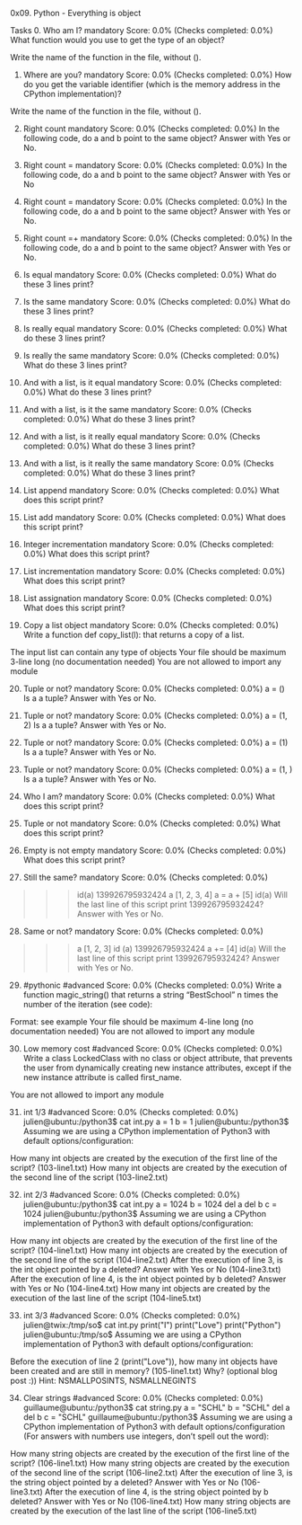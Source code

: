 0x09. Python - Everything is object

Tasks
0. Who am I?
mandatory
Score: 0.0% (Checks completed: 0.0%)
What function would you use to get the type of an object?

Write the name of the function in the file, without ().

1. Where are you?
mandatory
Score: 0.0% (Checks completed: 0.0%)
How do you get the variable identifier (which is the memory address in the CPython implementation)?

Write the name of the function in the file, without ().

2. Right count
mandatory
Score: 0.0% (Checks completed: 0.0%)
In the following code, do a and b point to the same object? Answer with Yes or No.

3. Right count =
mandatory
Score: 0.0% (Checks completed: 0.0%)
In the following code, do a and b point to the same object? Answer with Yes or No

4. Right count =
mandatory
Score: 0.0% (Checks completed: 0.0%)
In the following code, do a and b point to the same object? Answer with Yes or No.

5. Right count =+
mandatory
Score: 0.0% (Checks completed: 0.0%)
In the following code, do a and b point to the same object? Answer with Yes or No.

6. Is equal
mandatory
Score: 0.0% (Checks completed: 0.0%)
What do these 3 lines print?

7. Is the same
mandatory
Score: 0.0% (Checks completed: 0.0%)
What do these 3 lines print?

8. Is really equal
mandatory
Score: 0.0% (Checks completed: 0.0%)
What do these 3 lines print?

9. Is really the same
mandatory
Score: 0.0% (Checks completed: 0.0%)
What do these 3 lines print?

10. And with a list, is it equal
mandatory
Score: 0.0% (Checks completed: 0.0%)
What do these 3 lines print?

11. And with a list, is it the same
mandatory
Score: 0.0% (Checks completed: 0.0%)
What do these 3 lines print?

12. And with a list, is it really equal
mandatory
Score: 0.0% (Checks completed: 0.0%)
What do these 3 lines print?

13. And with a list, is it really the same
mandatory
Score: 0.0% (Checks completed: 0.0%)
What do these 3 lines print?

14. List append
mandatory
Score: 0.0% (Checks completed: 0.0%)
What does this script print?

15. List add
mandatory
Score: 0.0% (Checks completed: 0.0%)
What does this script print?

16. Integer incrementation
mandatory
Score: 0.0% (Checks completed: 0.0%)
What does this script print?

17. List incrementation
mandatory
Score: 0.0% (Checks completed: 0.0%)
What does this script print?

18. List assignation
mandatory
Score: 0.0% (Checks completed: 0.0%)
What does this script print?

19. Copy a list object
mandatory
Score: 0.0% (Checks completed: 0.0%)
Write a function def copy_list(l): that returns a copy of a list.

The input list can contain any type of objects
Your file should be maximum 3-line long (no documentation needed)
You are not allowed to import any module

20. Tuple or not?
mandatory
Score: 0.0% (Checks completed: 0.0%)
a = ()
Is a a tuple? Answer with Yes or No.

21. Tuple or not?
mandatory
Score: 0.0% (Checks completed: 0.0%)
a = (1, 2)
Is a a tuple? Answer with Yes or No.

22. Tuple or not?
mandatory
Score: 0.0% (Checks completed: 0.0%)
a = (1)
Is a a tuple? Answer with Yes or No.

23. Tuple or not?
mandatory
Score: 0.0% (Checks completed: 0.0%)
a = (1, )
Is a a tuple? Answer with Yes or No.

24. Who I am?
mandatory
Score: 0.0% (Checks completed: 0.0%)
What does this script print?

25. Tuple or not
mandatory
Score: 0.0% (Checks completed: 0.0%)
What does this script print?

26. Empty is not empty
mandatory
Score: 0.0% (Checks completed: 0.0%)
What does this script print?

27. Still the same?
mandatory
Score: 0.0% (Checks completed: 0.0%)
>>> id(a)
139926795932424
>>> a
[1, 2, 3, 4]
>>> a = a + [5]
>>> id(a)
Will the last line of this script print 139926795932424? Answer with Yes or No.

28. Same or not?
mandatory
Score: 0.0% (Checks completed: 0.0%)
>>> a
[1, 2, 3]
>>> id (a)
139926795932424
>>> a += [4]
>>> id(a)
Will the last line of this script print 139926795932424? Answer with Yes or No.

29. #pythonic
#advanced
Score: 0.0% (Checks completed: 0.0%)
Write a function magic_string() that returns a string “BestSchool” n times the number of the iteration (see code):

Format: see example
Your file should be maximum 4-line long (no documentation needed)
You are not allowed to import any module

30. Low memory cost
#advanced
Score: 0.0% (Checks completed: 0.0%)
Write a class LockedClass with no class or object attribute, that prevents the user from dynamically creating new instance attributes, except if the new instance attribute is called first_name.

You are not allowed to import any module

31. int 1/3
#advanced
Score: 0.0% (Checks completed: 0.0%)
julien@ubuntu:/python3$ cat int.py 
a = 1
b = 1
julien@ubuntu:/python3$ 
Assuming we are using a CPython implementation of Python3 with default options/configuration:

How many int objects are created by the execution of the first line of the script? (103-line1.txt)
How many int objects are created by the execution of the second line of the script (103-line2.txt)

32. int 2/3
#advanced
Score: 0.0% (Checks completed: 0.0%)
julien@ubuntu:/python3$ cat int.py 
a = 1024
b = 1024
del a
del b
c = 1024
julien@ubuntu:/python3$ 
Assuming we are using a CPython implementation of Python3 with default options/configuration:

How many int objects are created by the execution of the first line of the script? (104-line1.txt)
How many int objects are created by the execution of the second line of the script (104-line2.txt)
After the execution of line 3, is the int object pointed by a deleted? Answer with Yes or No (104-line3.txt)
After the execution of line 4, is the int object pointed by b deleted? Answer with Yes or No (104-line4.txt)
How many int objects are created by the execution of the last line of the script (104-line5.txt)

33. int 3/3
#advanced
Score: 0.0% (Checks completed: 0.0%)
julien@twix:/tmp/so$ cat int.py 
print("I")
print("Love")
print("Python")
julien@ubuntu:/tmp/so$ 
Assuming we are using a CPython implementation of Python3 with default options/configuration:

Before the execution of line 2 (print("Love")), how many int objects have been created and are still in memory? (105-line1.txt)
Why? (optional blog post :))
Hint: NSMALLPOSINTS, NSMALLNEGINTS

34. Clear strings
#advanced
Score: 0.0% (Checks completed: 0.0%)
guillaume@ubuntu:/python3$ cat string.py 
a = "SCHL"
b = "SCHL"
del a
del b
c = "SCHL"
guillaume@ubuntu:/python3$ 
Assuming we are using a CPython implementation of Python3 with default options/configuration (For answers with numbers use integers, don’t spell out the word):

How many string objects are created by the execution of the first line of the script? (106-line1.txt)
How many string objects are created by the execution of the second line of the script (106-line2.txt)
After the execution of line 3, is the string object pointed by a deleted? Answer with Yes or No (106-line3.txt)
After the execution of line 4, is the string object pointed by b deleted? Answer with Yes or No (106-line4.txt)
How many string objects are created by the execution of the last line of the script (106-line5.txt)


